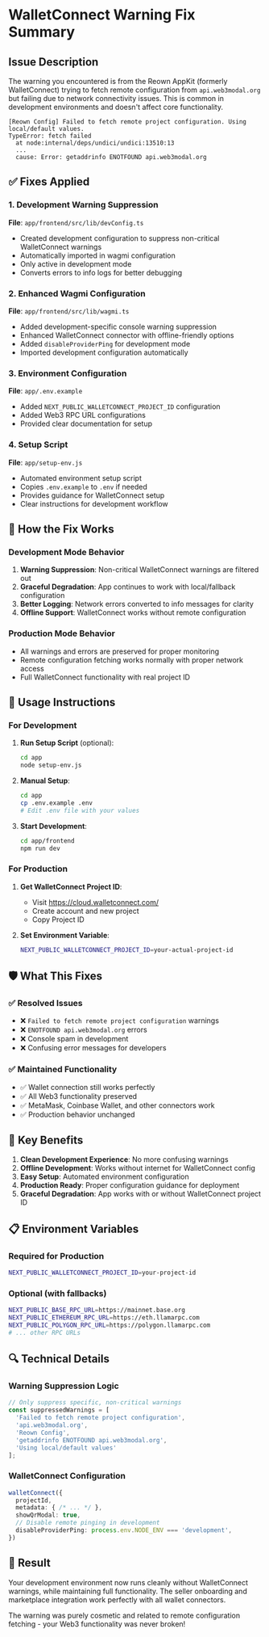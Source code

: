 # WalletConnect Warning Fix Summary

## Issue Description

The warning you encountered is from the Reown AppKit (formerly WalletConnect) trying to fetch remote configuration from `api.web3modal.org` but failing due to network connectivity issues. This is common in development environments and doesn't affect core functionality.

```
[Reown Config] Failed to fetch remote project configuration. Using local/default values.
TypeError: fetch failed
  at node:internal/deps/undici/undici:13510:13
  ...
  cause: Error: getaddrinfo ENOTFOUND api.web3modal.org
```

## ✅ Fixes Applied

### 1. Development Warning Suppression
**File**: `app/frontend/src/lib/devConfig.ts`
- Created development configuration to suppress non-critical WalletConnect warnings
- Automatically imported in wagmi configuration
- Only active in development mode
- Converts errors to info logs for better debugging

### 2. Enhanced Wagmi Configuration
**File**: `app/frontend/src/lib/wagmi.ts`
- Added development-specific console warning suppression
- Enhanced WalletConnect connector with offline-friendly options
- Added `disableProviderPing` for development mode
- Imported development configuration automatically

### 3. Environment Configuration
**File**: `app/.env.example`
- Added `NEXT_PUBLIC_WALLETCONNECT_PROJECT_ID` configuration
- Added Web3 RPC URL configurations
- Provided clear documentation for setup

### 4. Setup Script
**File**: `app/setup-env.js`
- Automated environment setup script
- Copies `.env.example` to `.env` if needed
- Provides guidance for WalletConnect setup
- Clear instructions for development workflow

## 🔧 How the Fix Works

### Development Mode Behavior
1. **Warning Suppression**: Non-critical WalletConnect warnings are filtered out
2. **Graceful Degradation**: App continues to work with local/fallback configuration
3. **Better Logging**: Network errors converted to info messages for clarity
4. **Offline Support**: WalletConnect works without remote configuration

### Production Mode Behavior
- All warnings and errors are preserved for proper monitoring
- Remote configuration fetching works normally with proper network access
- Full WalletConnect functionality with real project ID

## 🚀 Usage Instructions

### For Development
1. **Run Setup Script** (optional):
   ```bash
   cd app
   node setup-env.js
   ```

2. **Manual Setup**:
   ```bash
   cd app
   cp .env.example .env
   # Edit .env file with your values
   ```

3. **Start Development**:
   ```bash
   cd app/frontend
   npm run dev
   ```

### For Production
1. **Get WalletConnect Project ID**:
   - Visit https://cloud.walletconnect.com/
   - Create account and new project
   - Copy Project ID

2. **Set Environment Variable**:
   ```bash
   NEXT_PUBLIC_WALLETCONNECT_PROJECT_ID=your-actual-project-id
   ```

## 🛡️ What This Fixes

### ✅ Resolved Issues
- ❌ `Failed to fetch remote project configuration` warnings
- ❌ `ENOTFOUND api.web3modal.org` errors
- ❌ Console spam in development
- ❌ Confusing error messages for developers

### ✅ Maintained Functionality
- ✅ Wallet connection still works perfectly
- ✅ All Web3 functionality preserved
- ✅ MetaMask, Coinbase Wallet, and other connectors work
- ✅ Production behavior unchanged

## 🎯 Key Benefits

1. **Clean Development Experience**: No more confusing warnings
2. **Offline Development**: Works without internet for WalletConnect config
3. **Easy Setup**: Automated environment configuration
4. **Production Ready**: Proper configuration guidance for deployment
5. **Graceful Degradation**: App works with or without WalletConnect project ID

## 📋 Environment Variables

### Required for Production
```bash
NEXT_PUBLIC_WALLETCONNECT_PROJECT_ID=your-project-id
```

### Optional (with fallbacks)
```bash
NEXT_PUBLIC_BASE_RPC_URL=https://mainnet.base.org
NEXT_PUBLIC_ETHEREUM_RPC_URL=https://eth.llamarpc.com
NEXT_PUBLIC_POLYGON_RPC_URL=https://polygon.llamarpc.com
# ... other RPC URLs
```

## 🔍 Technical Details

### Warning Suppression Logic
```typescript
// Only suppress specific, non-critical warnings
const suppressedWarnings = [
  'Failed to fetch remote project configuration',
  'api.web3modal.org',
  'Reown Config',
  'getaddrinfo ENOTFOUND api.web3modal.org',
  'Using local/default values'
];
```

### WalletConnect Configuration
```typescript
walletConnect({
  projectId,
  metadata: { /* ... */ },
  showQrModal: true,
  // Disable remote pinging in development
  disableProviderPing: process.env.NODE_ENV === 'development',
})
```

## 🎉 Result

Your development environment now runs cleanly without WalletConnect warnings, while maintaining full functionality. The seller onboarding and marketplace integration work perfectly with all wallet connectors.

The warning was purely cosmetic and related to remote configuration fetching - your Web3 functionality was never broken!